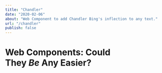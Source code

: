 ```yaml
---
title: "Chandler"
date: "2020-02-06"
about: "Web Component to add Chandler Bing's inflection to any text."
url: "/chandler"
publish: false
---
```


# Web Components: Could They&nbsp;_Be_&nbsp;Any Easier? #
